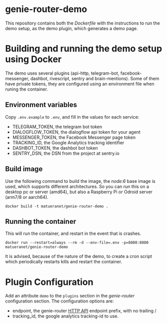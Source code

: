genie-router-demo
=================

This repository contains both the _Dockerfile_ with the instructions to run the
demo setup, as the demo plugin, which generates a demo page.

# Building and running the demo setup using Docker

The demo uses several plugins (api-http, telegram-bot, facebook-messenger, dashbot,
rivescript, sentry and brain-mentions). Some of them have private tokens, they are
configured using an environment file when runing the container.

## Environment variables

Copy `.env.example` to `.env`, and fill in the values for each service:

- TELEGRAM_TOKEN, the telegram bot token
- DIALOGFLOW_TOKEN, the dialogflow api token for your agent
- MESSENGER_TOKEN, the Facebook Messenger page token
- TRACKING_ID, the Google Analytics tracking identifier
- DASHBOT_TOKEN, the dashbot bot token
- SENTRY_DSN, the DSN from the project at sentry.io

## Build image

Use the following command to build the image, the _node:6_ base image is used,
which supports different architectures. So you can run this on a desktop pc or server (amd64),
but also a Raspberry Pi or Odroid server (arm7/8 or aarch64).

    docker build -t matueranet/genie-router-demo .

## Running the container

This will run the container, and restart in the event that is crashes.

    docker run --restart=always --rm -d --env-file=.env -p=8080:8080 matueranet/genie-router-demo

It is advised, because of the nature of the demo, to create a cron script which periodically
restarts kills and restart the container.

# Plugin Configuration

Add an attribute `demo` to the `plugins` section in the _genie-router_ configuration
section. The configuration options are:

- endpoint, the genie-router [HTTP API](https://github.com/matueranet/genie-router-plugin-api-http) endpoint prefix, with no trailing /
- tracking_id, the google analytics tracking-id to use.
